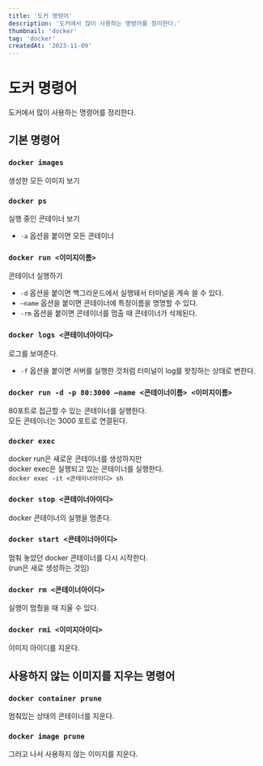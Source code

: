```yaml
---
title: '도커 명령어'
description: '도커에서 많이 사용하는 명령어를 정리한다.'
thumbnail: 'docker'
tag: 'docker'
createdAt: '2023-11-09'
---
```


# 도커 명령어

도커에서 많이 사용하는 명령어를 정리한다.

## 기본 명령어

### `docker images`

생성한 모든 이미지 보기

### `docker ps`

실행 중인 콘테이너 보기

- `-a` 옵션을 붙이면 모든 콘테이너

### `docker run <이미지이름>`

콘테이너 실행하기

- `-d` 옵션을 붙이면 백그라운드에서 실행돼서 터미널을 계속 쓸 수 있다.
- `—name` 옵션을 붙이면 콘테이너에 특정이름을 명명할 수 있다.
- `-rm` 옵션을 붙이면 콘테이너를 멈출 때 콘테이너가 삭제된다.

### `docker logs <콘테이너아이디>`

로그를 보여준다.

- `-f` 옵션을 붙이면 서버를 실행한 것처럼 터미널이 log를 왓칭하는 상태로 변한다.

### `docker run -d -p 80:3000 —name <콘테이너이름> <이미지이름>`

80포트로 접근할 수 있는 콘테이너를 실행한다.\
모든 콘테이너는 3000 포트로 연결된다.

### `docker exec`

docker run은 새로운 콘테이너를 생성하지만\
docker exec은 실행되고 있는 콘테이너를 실행한다.\
`docker exec -it <콘테이너아이디> sh`

### `docker stop <콘테이너아이디>`

docker 콘테이너의 실행을 멈춘다.

### `docker start <콘테이너아이디>`

멈춰 놓았던 docker 콘테이너를 다시 시작한다.\
(run은 새로 생성하는 것임)

### `docker rm <콘테이너아이디>`

실행이 멈췄을 때 지울 수 있다.

### `docker rmi <이미지아이디>`

이미지 아이디를 지운다.

## 사용하지 않는 이미지를 지우는 명령어

### `docker container prune`

멈춰있는 상태의 콘테이너를 지운다.

### `docker image prune`

그러고 나서 사용하지 않는 이미지를 지운다.
